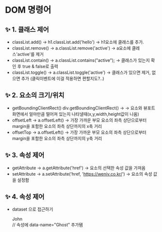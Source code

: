 # DOM 명령어

## ✨ 1. 클래스 제어

-   classList.add() -> h1.classList.add('hello') -> h1요소에 클래스를 추가.
-   classList.remove() -> a.classList.remove('active') -> a요소에 클레스'active'를 제거
-   classList.contain() -> a.classList.contains("active"); -> 클래스가 있는지 확인 후 true & false로 출력
-   classList.toggle() -> a.classList.toggle('active') -> 클래스가 있으면 제거, 없으면 추가 (클릭이벤트에 이걸 적용하면 편할지도?..)

## ✨ 2. 요소의 크기/위치

-   getBoundingClientRect() div.getBoundingClientRect() -> -> 요소와 뷰포트 화면에서 얼마만큼 떨어져 있는지 나타낼때(x,y,width,height값이 나옴)
-   offsetLeft -> a.offsetLeft() -> 가장 가까운 부모 요소의 좌측 상단으로부터 margin을 포함한 요소의 좌측 상단까지의 x축 거리
-   offsetTop -> a.offsetLeft() -> 가장 가까운 부모 요소의 좌측 상단으로부터 margin을 포함한 요소의 좌측 상단까지의 y축 거리

## ✨ 3. 속성 제어

-   getAttribute -> a.getAttribute('href') -> 요소의 선택한 속성 값을 가져옴
-   setAttribute -> a.setAttribute('href, 'https://weniv.co.kr/') -> 요소의 속성 값을 설정함

## ✨ 4. 속성 제어

-   dataset 으로 접근하기
    <div id="div" name="John" age="30">John</div> // 속성에 data-name="Ghost" 추가됌

    <script>
        const div = document.getElementById("div");
        const name = (div.dataset.name = "Ghost");
        console.log(name);
    </script>
